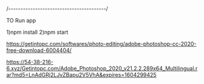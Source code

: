 /----------------------------------------/

TO Run app

1)npm install
2)npm start

https://getintopc.com/softwares/photo-editing/adobe-photoshop-cc-2020-free-download-6004404/

https://54-38-216-6.xyz/Getintopc.com/Adobe_Photoshop_2020_v21.2.2.289x64_Multilingual.rar?md5=LnAdGRj2LJvZBapu2V5VhA&expires=1604299425
